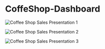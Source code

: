 # CoffeShop-Dashboard

![Coffee Shop Sales Presentation 1](https://github.com/user-attachments/assets/93f0fcb2-952e-4eb0-ae81-691ab7cd912a)


![Coffee Shop Sales Presentation 2](https://github.com/user-attachments/assets/cf62249c-936c-4551-9e87-6215cd5c38be)


![Coffee Shop Sales Presentation 3](https://github.com/user-attachments/assets/d4e60c43-af49-4f2d-b43e-e341d76039a6)
